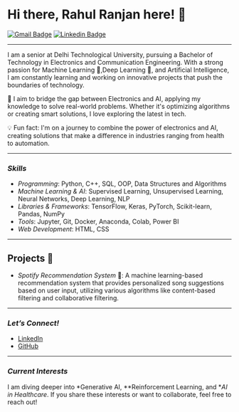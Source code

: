 # Hi there, Rahul Ranjan here! 👋

[![Gmail Badge](https://img.shields.io/badge/-ranjanuajjwal22@gmail.com-c14438?style=flat&logo=Gmail&logoColor=white)](mailto:ranjanuajjwal22@gmail.com "Connect via Email")
[![Linkedin Badge](https://img.shields.io/badge/-Rahul%20ranjan-0072b1?style=flat&logo=Linkedin&logoColor=white)](https://https://www.linkedin.com/in/rahul-ranjan-ba3238196/ "Connect on LinkedIn")

---

I am a senior at Delhi Technological University, pursuing a Bachelor of Technology in Electronics and Communication Engineering. With a strong passion for Machine Learning 🤖,Deep Learning 🧠, and Artificial Intelligence, I am constantly learning and working on innovative projects that push the boundaries of technology.

🌟 I aim to bridge the gap between Electronics and AI, applying my knowledge to solve real-world problems. Whether it's optimizing algorithms or creating smart solutions, I love exploring the latest in tech.  

💡 Fun fact: I'm on a journey to combine the power of electronics and AI, creating solutions that make a difference in industries ranging from health to automation.

---

### *Skills*
- *Programming*: Python, C++, SQL, OOP, Data Structures and Algorithms
- *Machine Learning & AI*: Supervised Learning, Unsupervised Learning, Neural Networks, Deep Learning, NLP
- *Libraries & Frameworks*: TensorFlow, Keras, PyTorch, Scikit-learn, Pandas, NumPy
- *Tools*: Jupyter, Git, Docker, Anaconda, Colab, Power BI
- *Web Development*: HTML, CSS

---

## Projects 🚀

- *Spotify Recommendation System* 🎵: A machine learning-based recommendation system that provides personalized song suggestions based on user input, utilizing various algorithms like content-based filtering and collaborative filtering.

---

### *Let’s Connect!*
- [LinkedIn](https://www.linkedin.com/in/www.linkedin.com/in/rahul-ranjan-ba3238196/)
- [GitHub](https://github.com/ujjwalranjan22)

---

### *Current Interests*
I am diving deeper into *Generative AI, **Reinforcement Learning, and **AI in Healthcare*. If you share these interests or want to collaborate, feel free to reach out!

